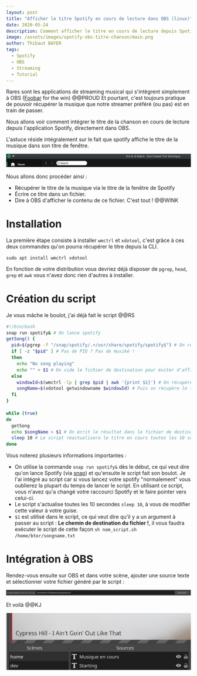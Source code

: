```yaml
---
layout: post
title: "Afficher le titre Spotify en cours de lecture dans OBS (linux)"
date: 2020-05-24
description: Comment afficher le titre en cours de lecture depuis Spotify dans OBS ? et tout ça sous linux ? Facile !
image: /assets/images/spotify-obs-titre-chanson/main.png
author: Thibaut BAYER
tags: 
  - Spotify
  - OBS
  - Streaming
  - Tutorial
---
```


Rares sont les applications de streaming musical qui s'intègrent simplement à OBS ([Foobar](https://www.foobar2000.org/) for the win) @@PROUD
Et pourtant, c'est toujours pratique de pouvoir récupérer la musique que notre streamer préféré (ou pas) est en train de passer.

Nous allons voir comment intégrer le titre de la chanson en cours de lecture depuis l'application Spotify, directement dans OBS.

L'astuce réside intégralement sur le fait que spotify affiche le titre de la musique dans son titre de fenêtre.

![](/assets/images/spotify-obs-titre-chanson/titre.png)

Nous allons donc procéder ainsi : 
* Récupérer le titre de la musique via le titre de la fenêtre de Spotify
* Écrire ce titre dans un fichier.
* Dire à OBS d'afficher le contenu de ce fichier. C'est tout ! @@WINK

# Installation
La première étape consiste à installer `wmctrl` et `xdotool`, c'est grâce à ces deux commandes qu'on pourra récupérer le titre depuis la CLI.
```
sudo apt install wmctrl xdotool
```

En fonction de votre distribution vous devriez déjà disposer de `pgrep`, `head`, `grep` et `awk` vous n'avez donc rien d'autres à installer.

# Création du script
Je vous mâche le boulot, j'ai déjà fait le script @@RS
```bash
#!/bin/bash
snap run spotify& # On lance spotify
getSong() { 
  pid=$(pgrep -f "/snap/spotify/.+/usr/share/spotify/spotify$") # On récupère le PID (processus ID) de spotify
  if [ -z "$pid" ] # Pas de PID ? Pas de musiké !
  then
    echo "No song playing" 
    echo "" > $1 # On vide le fichier de destination pour éviter d'afficher une information erronée
  else
    windowId=$(wmctrl -lp | grep $pid | awk '{print $1}') # On récupère l'ID de la fenêtre
    songName=$(xdotool getwindowname $windowId) # Puis on récupère le titre de la fenêtre grâce à son ID
  fi
}

while (true)
do
  getSong
  echo $songName > $1 # On écrit le résultat dans le fichier de destination, toutes les 10 secondes.
  sleep 10 # Le script réactualisera le titre en cours toutes les 10 secondes
done
```
Vous noterez plusieurs informations importantes :
* On utilise la commande `snap run spotify&` dès le début, ce qui veut dire qu'on lance Spotify (via [snap](https://doc.ubuntu-fr.org/snap)) et qu'ensuite le script fait son boulot. 
Je l'ai intégré au script car si vous lancez votre spotify "normalement" vous oublierez la plupart du temps de lancer le script.
En utilisant ce script, vous n'avez qu'a changé votre raccourci Spotify et le faire pointer vers celui-ci.
* Le script s'actualise toutes les 10 secondes `sleep 10`, à vous de modifier cette valeur à votre guise.
* `$1` est utilisé dans le script, ce qui veut dire qu'il y a un argument à passer au script : **Le chemin de destination du fichier !**, il vous faudra exécuter le script de cette façon `sh nom_script.sh /home/btor/songname.txt`

# Intégration à OBS
Rendez-vous ensuite sur OBS et dans votre scène, ajouter une source texte et sélectionner votre fichier généré par le script :

![](/assets/images/spotify-obs-titre-chanson/obs-ajout-texte.png)

Et voilà @@KJ 

![](/assets/images/spotify-obs-titre-chanson/obs-apercu.png)
